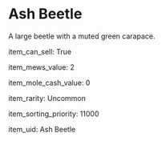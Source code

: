 # Ash Beetle

A large beetle with a muted green carapace.

item_can_sell: True

item_mews_value: 2

item_mole_cash_value: 0

item_rarity: Uncommon

item_sorting_priority: 11000

item_uid: Ash Beetle